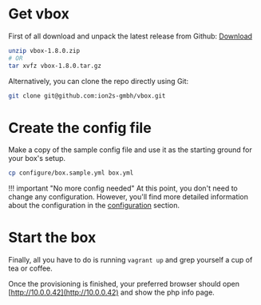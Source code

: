 # Get vbox
First of all download and unpack the latest release from Github:
[Download](https://github.com/ion2s-gmbh/vbox/releases/tag/v1.8.0)

```bash
unzip vbox-1.8.0.zip
# OR
tar xvfz vbox-1.8.0.tar.gz
```

Alternatively, you can clone the repo directly using Git:
```bash
git clone git@github.com:ion2s-gmbh/vbox.git
```

# Create the config file
Make a copy of the sample config file and use it as the starting ground for your
box's setup.

```bash
cp configure/box.sample.yml box.yml
```

!!! important "No more config needed"
    At this point, you don't need to change any configuration.
    However, you'll find more detailed information about the configuration in the [configuration](configuration.md) section.

# Start the box
Finally, all you have to do is running `vagrant up` and grep yourself a cup of
tea or coffee.

Once the provisioning is finished, your preferred browser should open
[http://10.0.0.42](http://10.0.0.42) and show the php info page.

